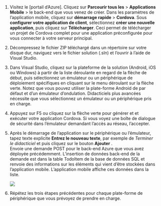 
1. Visitez le [portail d’Azure]. Cliquez sur **Parcourir tous les** > **Applications Mobile** > le back-end que vous venez de créer. Dans les paramètres de l’application mobile, cliquez sur **démarrage rapide** > **Cordova**. Sous **configurer votre application de client**, sélectionnez **créer une nouvelle application**, puis cliquez sur **Télécharger**. Ceci permet de télécharger un projet de Cordova complet pour une application préconfigurée pour vous connecter à votre serveur principal.

2. Décompressez le fichier ZIP téléchargé dans un répertoire sur votre disque dur, naviguez vers le fichier solution (.sln) et l’ouvrir à l’aide de Visual Studio.

5. Dans Visual Studio, cliquez sur la plateforme de la solution (Android, iOS ou Windows) à partir de la liste déroulante en regard de la flèche de début, puis sélectionnez un émulateur ou un périphérique de déploiement spécifiques en cliquant sur le menu déroulant sur la flèche verte. Notez que vous pouvez utiliser la plate-forme Android de par défaut et d’un émulateur d’ondulation. Didacticiels plus avancées nécessite que vous sélectionnez un émulateur ou un périphérique pris en charge. 

6. Appuyez sur F5 ou cliquez sur la flèche verte pour générer et et exécuter votre application Cordova. Si vous voyez une boîte de dialogue de sécurité dans l’émulateur demandant l’accès au réseau, l’accepter.   

7. Après le démarrage de l’application sur le périphérique ou l’émulateur, tapez texte explicite **Entrez le nouveau texte**, par exemple de _Terminer le didacticiel_ et puis cliquez sur le bouton **Ajouter** .  
Envoie une demande POST pour le back-end Azure que vous avez déployée précédemment. L’insertion de données back-end de la demande est dans la table TodoItem de la base de données SQL et renvoie des informations sur les éléments qui vient d’être stockées dans l’application mobile. L’application mobile affiche ces données dans la liste.

    ![](./media/app-service-mobile-cordova-quickstart/quickstart-startup.png)
    
8. Répétez les trois étapes précédentes pour chaque plate-forme de périphérique que vous prévoyez de prendre en charge.

[Azure Portal]: https://portal.azure.com/
